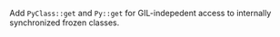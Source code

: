 Add `PyClass::get` and `Py::get` for GIL-indepedent access to internally synchronized frozen classes.
